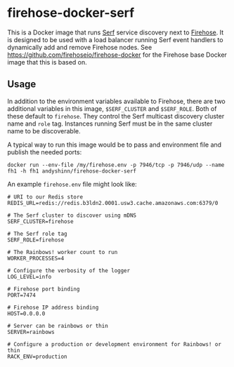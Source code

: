 # firehose-docker-serf

This is a Docker image that runs [Serf][serf] service discovery next to [Firehose][firehose]. It is designed to be used with a load balancer running Serf event handlers to dynamically add and remove Firehose nodes. See https://github.com/firehoseio/firehose-docker for the Firehose base Docker image that this is based on.

## Usage

In addition to the environment variables available to Firehose, there are two additional variables in this image, `$SERF_CLUSTER` and `$SERF_ROLE`. Both of these default to `firehose`. They control the Serf multicast discovery cluster name and `role` tag. Instances running Serf must be in the same cluster name to be discoverable.

A typical way to run this image would be to pass and environment file and publish the needed ports:

`docker run --env-file /my/firehose.env -p 7946/tcp -p 7946/udp --name fh1 -h fh1 andyshinn/firehose-docker-serf`

An example `firehose.env` file might look like:

    # URI to our Redis store
    REDIS_URL=redis://redis.b3ldn2.0001.usw3.cache.amazonaws.com:6379/0

    # The Serf cluster to discover using mDNS
    SERF_CLUSTER=firehose

    # The Serf role tag
    SERF_ROLE=firehose

    # The Rainbows! worker count to run
    WORKER_PROCESSES=4

    # Configure the verbosity of the logger
    LOG_LEVEL=info

    # Firehose port binding
    PORT=7474

    # Firehose IP address binding
    HOST=0.0.0.0

    # Server can be rainbows or thin
    SERVER=rainbows

    # Configure a production or development environment for Rainbows! or thin
    RACK_ENV=production

[firehose]: http://firehose.io/
[serf]: http://www.serfdom.io/
